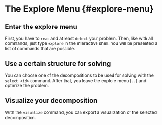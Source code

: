 # The Explore Menu {#explore-menu}

## Enter the explore menu
First, you have to `read` and at least `detect` your problem. Then, like with
all commands, just type `explore` in the interactive shell. You will be
presented a list of commands that are possible.

## Use a certain structure for solving
You can choose one of the decompositions to
be used for solving with the `select <id>` command. After that, you leave the
explore menu (`..`) and optimize the problem.

## Visualize your decomposition
With the `visualize` command, you can export a visualization of the selected
decomposition.
